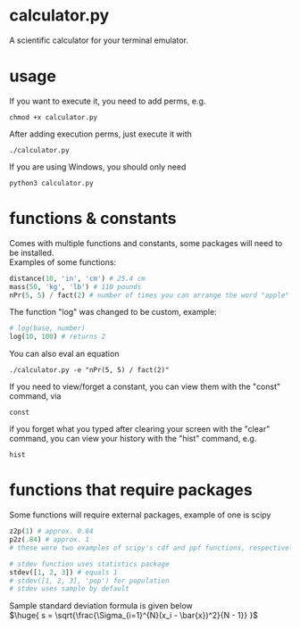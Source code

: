 # calculator.py
A scientific calculator for your terminal emulator.
# usage
If you want to execute it, you need to add perms, e.g. 
```console
chmod +x calculator.py
```
After adding execution perms, just execute it with
```console
./calculator.py
```
If you are using Windows, you should only need
```console
python3 calculator.py
```
# functions & constants
Comes with multiple functions and constants, some packages will need to be installed. <br>
Examples of some functions:
```python
distance(10, 'in', 'cm') # 25.4 cm
mass(50, 'kg', 'lb') # 110 pounds
nPr(5, 5) / fact(2) # number of times you can arrange the word "apple"
```
The function "log" was changed to be custom, example:
```python
# log(base, number)
log(10, 100) # returns 2
```
You can also eval an equation
```console
./calculator.py -e "nPr(5, 5) / fact(2)"
```
If you need to view/forget a constant, you can view them with the "const" command, via
```console
const
```
if you forget what you typed after clearing your screen with the "clear" command, you can view your history with the "hist" command, e.g.
```console
hist
```
# functions that require packages
Some functions will require external packages, example of one is scipy
```python
z2p(1) # approx. 0.84
p2z(.84) # approx. 1
# these were two examples of scipy's cdf and ppf functions, respectively
```
```python
# stdev function uses statistics package
stdev([1, 2, 3]) # equals 1
# stdev([1, 2, 3], 'pop') for population
# stdev uses sample by default
```
Sample standard deviation formula is given below <br>
$\huge{ s = \sqrt{\frac{\Sigma_{i=1}^{N}(x_i - \bar{x})^2}{N - 1}} }$

